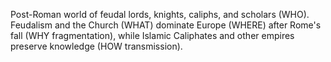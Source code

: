 Post-Roman world of feudal lords, knights, caliphs, and scholars (WHO). Feudalism and the Church (WHAT) dominate Europe (WHERE) after Rome's fall (WHY fragmentation), while Islamic Caliphates and other empires preserve knowledge (HOW transmission).
